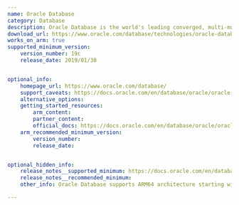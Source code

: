 ```yaml
---
name: Oracle Database
category: Database
description: Oracle Database is the world's leading converged, multi-model database management system for any data management workload.
download_url: https://www.oracle.com/database/technologies/oracle-database-software-downloads.html
works_on_arm: true
supported_minimum_version:
    version_number: 19c
    release_date: 2019/01/30


optional_info:
    homepage_url: https://www.oracle.com/database/
    support_caveats: https://docs.oracle.com/en/database/oracle/oracle-database/19/rnrdm/issues-affecting-linux-arm-aarch64-oracle-database-19.14.html
    alternative_options:
    getting_started_resources:
        arm_content:
        partner_content:
        official_docs: https://docs.oracle.com/en/database/oracle/oracle-database/19/ladbi/operating-system-reqs-arm.html
    arm_recommended_minimum_version:
        version_number:
        release_date:


optional_hidden_info:
    release_notes__supported_minimum: https://docs.oracle.com/en/database/oracle/oracle-database/19/rnrdm/purpose-these-release-notes.html
    release_notes__recommended_minimum:
    other_info: Oracle Database supports ARM64 architecture starting with version 19c. A [tutorial for installing Oracle Database on Oracle Linux for ARM](https://docs.oracle.com/en/learn/ol-db-arm/index.html#introduction) is available.

---
```

